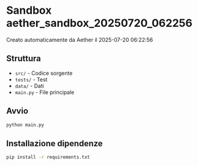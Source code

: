 # Sandbox aether_sandbox_20250720_062256

Creato automaticamente da Aether il 2025-07-20 06:22:56

## Struttura
- `src/` - Codice sorgente
- `tests/` - Test
- `data/` - Dati
- `main.py` - File principale

## Avvio
```bash
python main.py
```

## Installazione dipendenze
```bash
pip install -r requirements.txt
```
